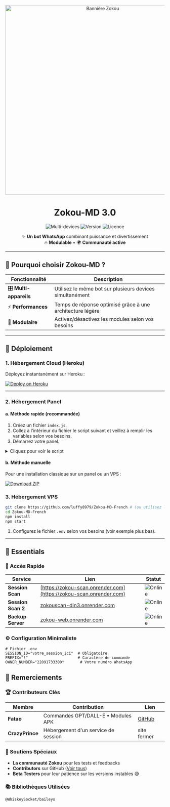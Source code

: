 <p align="center">
  <img src="https://raw.githubusercontent.com/djalega8000/Zokou-MD/refs/heads/main/Ephoto360.com_164cb282992914.jpg" alt="Bannière Zokou" width="600">
  <h1 align="center">Zokou-MD 3.0</h1>
  <p align="center">
    <img src="https://img.shields.io/badge/Multi_Devices-100%25-success?style=flat&logo=whatsapp" alt="Multi-devices">
    <img src="https://img.shields.io/badge/Version-3.0-blue?style=flat&logo=github" alt="Version">
    <img src="https://img.shields.io/badge/Licence-MIT-green?style=flat&logo=opensourceinitiative" alt="Licence">
  </p>
</p>

<div align="center">
  
✨ **Un bot WhatsApp** combinant puissance et divertissement  
🔥 **Modulable** • 🌍 **Communauté active**

</div>

---

## 🌟 Pourquoi choisir Zokou-MD ?

| Fonctionnalité | Description |
|---------------|-------------|
| 🎛️ **Multi-appareils** | Utilisez le même bot sur plusieurs devices simultanément |
| ⚡ **Performances** | Temps de réponse optimisé grâce à une architecture légère |
| 🧩 **Modulaire** | Activez/désactivez les modules selon vos besoins |

---

## 🚀 Déploiement

### 1. Hébergement Cloud (Heroku)

Déployez instantanément sur Heroku :

[![Deploy on Heroku](https://www.herokucdn.com/deploy/button.svg)](https://dashboard.heroku.com/new?template=https://github.com/luffy8979/Zokou-MD-French)

---

### 2. Hébergement Panel

#### a. Méthode rapide (recommandée)

1. Créez un fichier `index.js`.
2. Collez à l'intérieur du fichier le script suivant et veillez à remplir les variables selon vos besoins.
3. Démarrez votre panel.

<details>
<summary>Cliquez pour voir le script</summary>

```js

const fs = require("fs");

const zokouEnv = {
  // Identifiant de session WhatsApp (utilisé pour se connecter à votre compte)
  SESSION_ID: "",

  // Préfixe de commande utilisé pour déclencher le bot
  PREFIX: ".",

  // Si défini sur "oui", le bot verra automatiquement tous les statuts WhatsApp
  AUTO_READ_STATUS: "non",

  // Si défini sur "oui", le bot téléchargera automatiquement tous les statuts WhatsApp
  AUTO_DOWNLOAD_STATUS: "non",

  // Le nom affiché de votre bot
  BOT_NAME: "Zokou-MD",

  // Le thème visuel pour les menus du bot (nom prédéfini ou liens médias)
  MENU_THEME: "LUFFY",

  // Si "non", les commandes ne fonctionneront pas en privé pour les autres
  PM_PERMIT: "non",

  // Si "oui", le bot est disponible pour tout le monde ; si "non", seul le propriétaire peut l'utiliser
  MODE_PUBLIC: "oui",

  // Contrôle l'activité visible du bot : 1 = en ligne, 2 = saisie, 3 = enregistrement, vide = réel
  PRESENCE: "1",

  // Votre nom affiché (nom du propriétaire)
  OWNER_NAME: "Djalega++",

  // Votre numéro de téléphone au format international
  OWNER_NUMBER: "228 XX XX XX XX",

  // Nombre d'avertissements avant qu'un utilisateur ne soit sanctionné
  WARN_COUNT: 3,

  // Si "oui", le bot envoie un message de bienvenue au démarrage
  STARTING_BOT_MESSAGE: "oui",

  // Si "oui", le bot répond automatiquement aux messages privés
  PM_CHATBOT: "non",

  // Si "oui", ajoute un délai entre les commandes pour éviter le spam
  ANTI_COMMAND_SPAM: "non",

  // Si "oui", les messages supprimés par d'autres vous seront envoyés en privé
  ANTI_DELETE_MESSAGE: "non",

  // Si "oui", le bot réagit automatiquement aux messages entrants
  AUTO_REACT_MESSAGE: "non",

  // Si "oui", le bot réagit automatiquement aux statuts
  AUTO_REACT_STATUS: "non",

  // Fuseau horaire utilisé par le bot
  TIME_ZONE: "Africa/Sao_Tome",

  // Environnement serveur utilisé (ex : HEROKU, VPS, etc.)
  SERVER: "vps",

  // Nom du pack de stickers utilisé par le bot
  STICKER_PACKNAME: "made with ❤; Zokou-MD",
};

//////////////////////////////////////////////////////////////////////////////////////////////
/////////////////////////////////////////////////////////////////////////////////////////////
/////////////////////////////////////////////////////////////////////////////////////////////

function cloneRepository() {
  const cloneResult = spawnSync("git", [
    "clone",
    "https://github.com/luffy8979/Zokou-MD-French",
    "zokou",
  ]);

  if (cloneResult.error) {
    console.error("Error cloning repository:", cloneResult.error);
  }

  const envFile = "zokou/set.env";

  if (!fs.existsSync(envFile)) {
    for (const [key, value] of Object.entries(zokouEnv)) {
      value ? fs.appendFileSync(envFile, `${key}=${value}\n`) : null;
    }
  }

  installDependancies();
}

function installDependancies() {
  const result = spawnSync("npm", ["install"], {
    cwd: "zokou",
    stdio: "inherit",
    env: { ...process.env, CI: "true" },
  });

  if (result.error || result.status !== 0) {
    console.error("Error installing dependencies:", result.error);
    process.exit(1);
  }
}

function checkDependencies() {
  const result = spawnSync("npm", ["ls"], {
    cwd: "zokou",
    stdio: "inherit",
  });

  if (result.status !== 0) {
    console.log("Some dependencies are missing or invalid.");
    installDependancies();
  } else {
    console.log("All dependencies are installed properly.");
  }
}

function startPm2() {
  const pm2 = spawn(
    "npx",
    ["pm2", "start", "index.js", "--name", "zokou", "--attach"],
    {
      cwd: "zokou",
      stdio: "inherit",
    }
  );

  pm2.on("exit", (code) => {
    if (code !== 0) console.error(`PM2 exited with code ${code}`);
  });

  pm2.on("error", (err) => {
    console.error("PM2 encountered an error:", err);
  });

  pm2?.stderr?.on("data", (data) => {
    console.log(data.toString());
  });

  pm2?.stdout?.on("data", (data) => {
    console.log(data.toString());
  });
}

if (!fs.existsSync("zokou")) {
  cloneRepository();
}

checkDependencies();
startPm2();

```

</details>

#### b. Méthode manuelle
Pour une installation classique sur un panel ou un VPS :

[![Download ZIP](https://img.shields.io/badge/Download-ZIP-blue?style=for-the-badge&logo=github)](https://github.com/luffy8979/Zokou-MD-French/archive/refs/heads/main.zip)

### 3. Hébergement VPS

```bash
git clone https://github.com/luffy8979/Zokou-MD-French # (ou utilisez le ZIP)
cd Zokou-MD-French
npm install
npm start
```

1. Configurez le fichier `.env` selon vos besoins (voir exemple plus bas).

---

## 🧰 Essentials

### 🔑 Accès Rapide

| Service | Lien | Statut |
|---------|------|--------|
| **Session Scan** | [https://zokou-scan.onrender.com](https://zokou-scan.onrender.com) | ![Online](https://img.shields.io/badge/Status-Online-green) |
| **Session Scan 2** | [zokouscan-din3.onrender.com](https://zokouscan-din3.onrender.com) | ![Online](https://img.shields.io/badge/Status-Online-green) |
| **Backup Server** | [zokou-web.onrender.com](https://zokou-web.onrender.com/) | ![Online](https://img.shields.io/badge/Status-Online-green) |

### ⚙️ Configuration Minimaliste

```env
# Fichier .env
SESSION_ID="votre_session_ici"  # Obligatoire
PREFIX="!"                      # Caractère de commande
OWNER_NUMBER="22891733300"       # Votre numéro WhatsApp
```

## 💜 Remerciements

### 🏆 Contributeurs Clés

| Membre | Contribution | Lien |
|--------|--------------|------|
| **Fatao** | Commandes GPT/DALL-E • Modules APK | [GitHub](https://github.com/fatao) |
| **CrazyPrince** | Hébergement d'un service de session | site fermer |

### 🌟 Soutiens Spéciaux

- **La communauté Zokou** pour les tests et feedbacks  
- **Contributors** sur GitHub ([Voir tous](https://github.com/luffy8979/Zokou-MD-French/graphs/contributors))  
- **Beta Testers** pour leur patience sur les versions instables 😅

### 📚 Bibliothèques Utilisées

```bash
@WhiskeySocket/baileys
```

